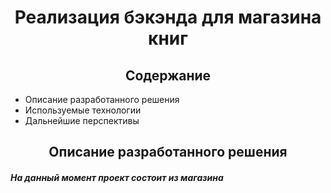 <center><h1>Реализация бэкэнда для магазина книг</h1></center>
<center><h2>Содержание</h2></center>
<ul>
<li>Описание разработанного решения</li>
<li>Используемые технологии</li>
<li>Дальнейшие перспективы</li>
</ul>
<center><h2>Описание разработанного решения</h2></center>
<h5>На данный момент проект состоит из магазина</h5>